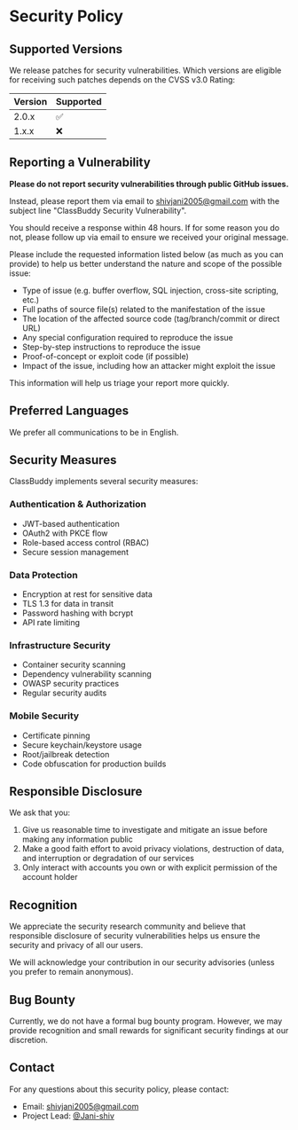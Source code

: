 # Security Policy

## Supported Versions

We release patches for security vulnerabilities. Which versions are eligible for receiving such patches depends on the CVSS v3.0 Rating:

| Version | Supported          |
| ------- | ------------------ |
| 2.0.x   | :white_check_mark: |
| 1.x.x   | :x:                |

## Reporting a Vulnerability

**Please do not report security vulnerabilities through public GitHub issues.**

Instead, please report them via email to [shivjani2005@gmail.com](mailto:shivjani2005@gmail.com) with the subject line "ClassBuddy Security Vulnerability".

You should receive a response within 48 hours. If for some reason you do not, please follow up via email to ensure we received your original message.

Please include the requested information listed below (as much as you can provide) to help us better understand the nature and scope of the possible issue:

* Type of issue (e.g. buffer overflow, SQL injection, cross-site scripting, etc.)
* Full paths of source file(s) related to the manifestation of the issue
* The location of the affected source code (tag/branch/commit or direct URL)
* Any special configuration required to reproduce the issue
* Step-by-step instructions to reproduce the issue
* Proof-of-concept or exploit code (if possible)
* Impact of the issue, including how an attacker might exploit the issue

This information will help us triage your report more quickly.

## Preferred Languages

We prefer all communications to be in English.

## Security Measures

ClassBuddy implements several security measures:

### Authentication & Authorization

* JWT-based authentication
* OAuth2 with PKCE flow
* Role-based access control (RBAC)
* Secure session management

### Data Protection

* Encryption at rest for sensitive data
* TLS 1.3 for data in transit
* Password hashing with bcrypt
* API rate limiting

### Infrastructure Security

* Container security scanning
* Dependency vulnerability scanning
* OWASP security practices
* Regular security audits

### Mobile Security

* Certificate pinning
* Secure keychain/keystore usage
* Root/jailbreak detection
* Code obfuscation for production builds

## Responsible Disclosure

We ask that you:

1. Give us reasonable time to investigate and mitigate an issue before making any information public
2. Make a good faith effort to avoid privacy violations, destruction of data, and interruption or degradation of our services
3. Only interact with accounts you own or with explicit permission of the account holder

## Recognition

We appreciate the security research community and believe that responsible disclosure of security vulnerabilities helps us ensure the security and privacy of all our users.

We will acknowledge your contribution in our security advisories (unless you prefer to remain anonymous).

## Bug Bounty

Currently, we do not have a formal bug bounty program. However, we may provide recognition and small rewards for significant security findings at our discretion.

## Contact

For any questions about this security policy, please contact:

* Email: [shivjani2005@gmail.com](mailto:shivjani2005@gmail.com)
* Project Lead: [@Jani-shiv](https://github.com/Jani-shiv)
